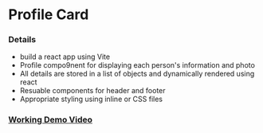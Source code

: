 # Profile Card

### Details

- build a react app using Vite
- Profile compo9nent for displaying each person's information and photo
- All details are stored in a list of objects and dynamically rendered using react
- Resuable components for header and footer
- Appropriate styling  using inline or CSS files


### [Working Demo Video](https://drive.google.com/file/d/1d_Wp032PmSLlO6Ao15uULbM8yzgcA1Ao/view?usp=drive_link)